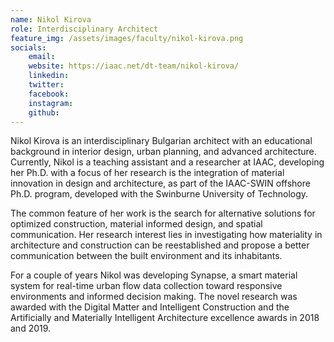 ```yaml
---
name: Nikol Kirova
role: Interdisciplinary Architect 
feature_img: /assets/images/faculty/nikol-kirova.png
socials:
    email:
    website: https://iaac.net/dt-team/nikol-kirova/
    linkedin:
    twitter:
    facebook:
    instagram:
    github:
---
```

Nikol Kirova is an interdisciplinary Bulgarian architect with an educational background in interior design, urban planning, and advanced architecture. Currently, Nikol is a teaching assistant and a researcher at IAAC, developing her Ph.D. with a focus of her research is the integration of material innovation in design and architecture, as part of the IAAC-SWIN offshore Ph.D. program, developed with the Swinburne University of Technology.

The common feature of her work is the search for alternative solutions for optimized construction, material informed design, and spatial communication. Her research interest lies in investigating how materiality in architecture and construction can be reestablished and propose a better communication between the built environment and its inhabitants.

For a couple of years Nikol was developing Synapse, a smart material system for real-time urban flow data collection toward responsive environments and informed decision making. The novel research was awarded with the Digital Matter and Intelligent Construction and the Artificially and Materially Intelligent Architecture excellence awards in 2018 and 2019.